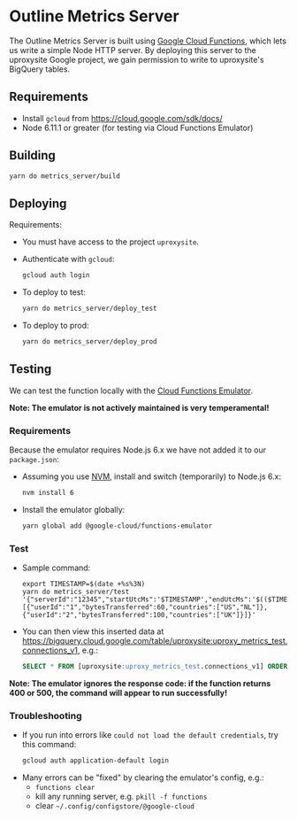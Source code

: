 # Outline Metrics Server

The Outline Metrics Server is built using [Google Cloud Functions](https://cloud.google.com/functions/), which lets us write a simple Node HTTP server.  By deploying this server to the uproxysite Google project, we gain permission to write to uproxysite's BigQuery tables.

## Requirements
* Install `gcloud` from https://cloud.google.com/sdk/docs/
* Node 6.11.1 or greater (for testing via Cloud Functions Emulator)

## Building

```sh
yarn do metrics_server/build
```

## Deploying

Requirements:
* You must have access to the project `uproxysite`.

* Authenticate with `gcloud`:
  ```sh
  gcloud auth login
  ```
* To deploy to test:
  ```sh
  yarn do metrics_server/deploy_test
  ```
* To deploy to prod:
  ```sh
  yarn do metrics_server/deploy_prod
  ```

## Testing

We can test the function locally with the [Cloud Functions Emulator](https://cloud.google.com/functions/docs/emulator).

**Note: The emulator is not actively maintained is very temperamental!**

### Requirements

Because the emulator requires Node.js 6.x we have not added it to our `package.json`:
* Assuming you use [NVM](https://github.com/creationix/nvm), install and switch (temporarily) to Node.js 6.x:
  ```sh
  nvm install 6
  ```
* Install the emulator globally:
  ```sh
  yarn global add @google-cloud/functions-emulator
  ```

### Test

* Sample command:
  ```
  export TIMESTAMP=$(date +%s%3N)
  yarn do metrics_server/test '{"serverId":"12345","startUtcMs":'$TIMESTAMP',"endUtcMs":'$(($TIMESTAMP+1))',"userReports":[{"userId":"1","bytesTransferred":60,"countries":["US","NL"]},{"userId":"2","bytesTransferred":100,"countries":["UK"]}]}'
  ```
* You can then view this inserted data at https://bigquery.cloud.google.com/table/uproxysite:uproxy_metrics_test.connections_v1, e.g.:
  ```sql
  SELECT * FROM [uproxysite:uproxy_metrics_test.connections_v1] ORDER BY endTimestamp DESC LIMIT 10;
  ```

**Note: The emulator ignores the response code: if the function returns 400 or 500, the command will appear to run successfully!**

### Troubleshooting

* If you run into errors like `could not load the default credentials`, try this command:
  ```sh
  gcloud auth application-default login
  ```
* Many errors can be "fixed" by clearing the emulator's config, e.g.:
  * `functions clear`
  * kill any running server, e.g. `pkill -f functions`
  * clear `~/.config/configstore/@google-cloud`
